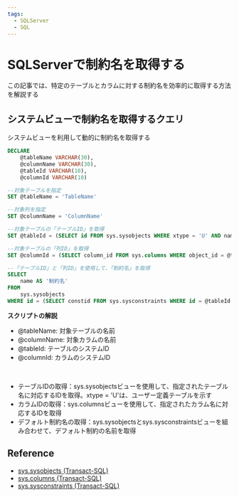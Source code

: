 ```yaml
---
tags:
  - SQLServer
  - SQL
---
```


# SQLServerで制約名を取得する

この記事では、特定のテーブルとカラムに対する制約名を効率的に取得する方法を解説する

## システムビューで制約名を取得するクエリ

システムビューを利用して動的に制約名を取得する

```sql
DECLARE
	@tableName VARCHAR(30),
	@columnName VARCHAR(30),
	@tableId VARCHAR(10),
	@columnId VARCHAR(10)

--対象テーブルを指定
SET @tableName = 'TableName'

--対象列を指定
SET @columnName = 'ColumnName'

--対象テーブルの「テーブルID」を取得
SET @tableId = (SELECT id FROM sys.sysobjects WHERE xtype = 'U' AND name = @tableName)

--対象テーブルの「列ID」を取得
SET @columnId = (SELECT column_id FROM sys.columns WHERE object_id = @tableId AND name = @columnName)

--「テーブルID」と「列ID」を使用して、「制約名」を取得
SELECT
	name AS '制約名'
FROM 
	sys.sysobjects 
WHERE id = (SELECT constid FROM sys.sysconstraints WHERE id = @tableId AND colid = @columnId)
```

**スクリプトの解説**

- @tableName: 対象テーブルの名前
- @columnName: 対象カラムの名前
- @tableId: テーブルのシステムID
- @columnId: カラムのシステムID

<br />

- テーブルIDの取得：sys.sysobjectsビューを使用して、指定されたテーブル名に対応するIDを取得。xtype = 'U'は、ユーザー定義テーブルを示す
- カラムIDの取得：sys.columnsビューを使用して、指定されたカラム名に対応するIDを取得
- デフォルト制約名の取得：sys.sysobjectsとsys.sysconstraintsビューを組み合わせて、デフォルト制約の名前を取得

## Reference
- [sys.sysobjects (Transact-SQL)](https://learn.microsoft.com/ja-jp/sql/relational-databases/system-compatibility-views/sys-sysobjects-transact-sql?view=sql-server-ver16)
- [sys.columns (Transact-SQL)](https://learn.microsoft.com/ja-jp/sql/relational-databases/system-catalog-views/sys-columns-transact-sql?view=sql-server-ver16)
- [sys.sysconstraints (Transact-SQL)](https://learn.microsoft.com/ja-jp/sql/relational-databases/system-compatibility-views/sys-sysconstraints-transact-sql?view=sql-server-ver16)